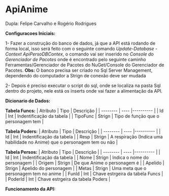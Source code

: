 # ApiAnime
Dupla: Felipe Carvalho e Rogério Rodrigues

**Configuracoes Iniciais:**

1- Fazer a construção do banco de dados, já que a API está rodando de forma local, isso será feito com o seguinte comando *Update-Database -Context ApiPersoDBContex*, o comando vai ser inserido no *Console do Gerenciador de Pacotes* onde é encontrado pelo seguinte caminho Ferramentas/Gerenciador de Pacotes do NuGet/Console do Gerenciador de Pacotes. **Obs:** O banco precisa ser criado no Sql Server Management, dependendo do computador a Strign de conexão deve ser mudada

2- Depois é preciso executar o script do sql, onde se localiza na pasta Sql dentro do projeto, nele está os inserts onde vai fazer a alimentação da API.

**Dicionario de Dados:**

**Tabela Funcs:**
| Atributo | Tipo | Descrição |
| -------- | ---- |---------- |
| Id | Int | Indentificação da tabela |
| TipoFunc | Strign | Tipo de função que o personagem tem |

**Tabela Poders:**
| Atributo | Tipo | Descrição |
| -------- | ---- |---------- |
| Id | Int | Indentificação da tabela |
| Resp | Strign | A respiração (Indica uma habilidade no Anime) que o personagem tem ou não |

**Tabela Persos:**
| Atributo | Tipo | Descrição |
| -------- | ---- |---------- |
| Id | Int | Indentificação da tabela |
| Nome | Strign | Indica o nome do personagem |
| Origem | Strign | De que Anime o personagem é |
| Apelido | Strign | Apelido do personagem |
| Metas | Strign | Uma meta que o personagem tem no anime |
| FunId | Int | Chave estrgeira da tabela Funcs |
| PoderId | Int | Chave estrgeira da tabela Poders |

**Funcionamento da API:**
